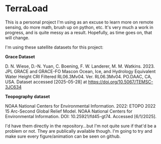 # TerraLoad
This is a personal project I'm using as an excuse to learn more on remote sensing, do more math, brush up on python, etc. It's very much a work in progress, and is quite messy as a result. Hopefully, as time goes on, that will change.

I'm using these satellite datasets for this project:

**Grace Dataset**

D. N. Wiese, D.-N. Yuan, C. Boening, F. W. Landerer, M. M. Watkins. 2023. JPL GRACE and GRACE-FO Mascon Ocean, Ice, and Hydrology Equivalent Water Height CRI Filtered RL06.3Mv04. Ver. RL06.3Mv04. PO.DAAC, CA, USA. Dataset accessed [2025-05-28] at https://doi.org/10.5067/TEMSC-3JC634

**Teopography dataset**

NOAA National Centers for Environmental Information. 2022: ETOPO 2022 15 Arc-Second Global Relief Model. NOAA National Centers for Environmental Information. DOI: 10.25921/fd45-gt74. Accessed [6/1/2025].

I'd have them directly in the repository...but I'm not quite sure if that'd be a problem or not. They are publically available though. I'm going to try and make sure every figure/animation can be seen on github.